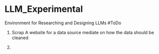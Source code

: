 # LLM_Experimental
Environment for Researching and Designing LLMs
#ToDo
1) Scrap A website for a data source
    mediate on how the data should be cleaned

2) 


